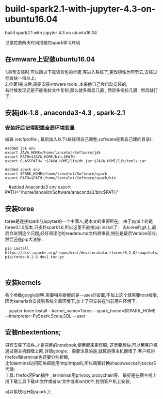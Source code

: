 # build-spark2.1-with-jupyter-4.3-on-ubuntu16.04
build spark2.1 with jupyter 4.3 on ubuntu16.04

记录花费两天时间搭建的spark学习环境

## 在vmware上安装ubuntu16.04 
1.典型安装时,可以跳过下载语言包的步骤,等进入系统了,更改镜像为阿里云,安装过程会快一倍以上;  
2.步骤1完成后,需要安装vmware tools ,本来他自己会自动安装的,  
有时候发现还是不能拖拉文件复制,那么就多重启几遍 , 然后多拖拉几遍 , 然后就行了;

## 安装jdk-1.8 , anaconda3-4.3 , spark-2.1
### 安装好后记得配置全局环境变量
编辑 /etc/profile , 最后加入以下(路径得自己调整,software是我自己建的目录):  

    #added jdk env
    export JAVA_HOME=/home/lancelot/Software/jdk
    export PATH=$JAVA_HOME/bin:$PATH 
    export CLASSPATH=.:$JAVA_HOME/lib/dt.jar:$JAVA_HOME/lib/tools.jar 

    #added spark env
    export SPARK_HOME=/home/lancelot/Software/spark
    export PATH=$PATH:/home/lancelot/Software/spark/bin

    #added Anaconda3 env
    export PATH="/home/lancelot/Software/anaconda3/bin:$PATH"

## 安装toree  
toree是连接spark与jupyter的一个中间人,是本文的重要所在;  
由于pypi上的是toree0.1.0版本,只支持spark1.6,所以这里不直接pip install了;  
去toree的git上,最后会说明这个问题,好好阅读他的readme.md文档很重要,特别是最后Version部分;
然后还是pip大法好:  

    pip install https://dist.apache.org/repos/dist/dev/incubator/toree/0.2.0/snapshots/dev1/toree-pip/toree-0.2.0.dev1.tar.gz
    
## 安装kernels
各个参数google说明,需要特别提醒的是--user的设置,不加上这个就需要root权限,因为kenerls会安装到系统全局环境下,加上了只安装在当前用户环境下;

    jupyter toree install --kernel_name=Toree --spark_home=$SPARK_HOME --interpreter=PySpark,Scala,SQL --user

## 安装nbextentions;
只有安装了插件,才是完整的notebook,使用起来更舒服;
这里要想快,可以用客户机通过宿主机翻墙上网,详情google;  
需要注意的是,就算是宿主机翻墙了,客户机的firefox和terminal也还要分别折腾,  
比如terminal访问网络都是用http/https的,所以需要转换shadowsocks的socks5代理;  
工具: firefox用Pan插件 ; terminnal用privoxy,proxychain等;  
最好是在宿主机上用下载工具下载sh文件或者tar文件或者whl文件,拉到客户机上安装;


可以愉快地开始spark了;

